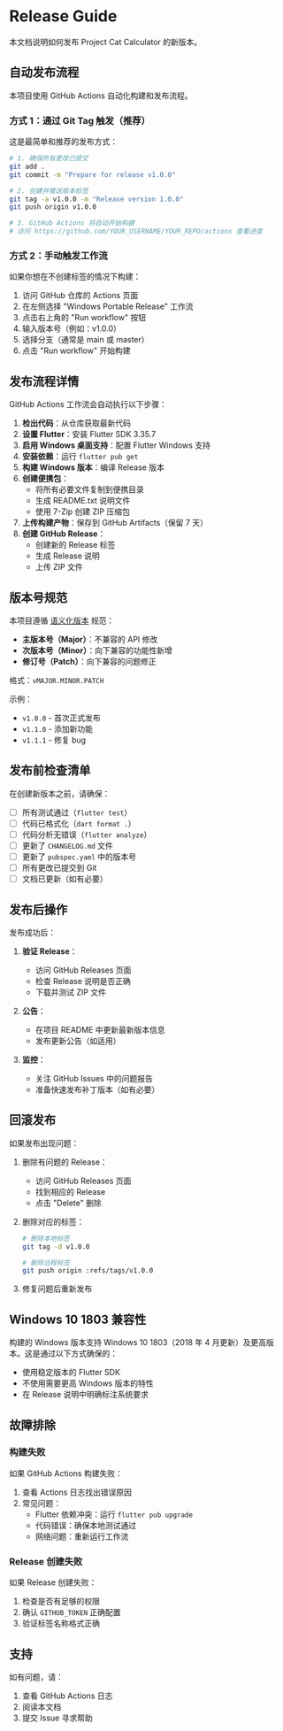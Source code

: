 # Release Guide

本文档说明如何发布 Project Cat Calculator 的新版本。

## 自动发布流程

本项目使用 GitHub Actions 自动化构建和发布流程。

### 方式 1：通过 Git Tag 触发（推荐）

这是最简单和推荐的发布方式：

```bash
# 1. 确保所有更改已提交
git add .
git commit -m "Prepare for release v1.0.0"

# 2. 创建并推送版本标签
git tag -a v1.0.0 -m "Release version 1.0.0"
git push origin v1.0.0

# 3. GitHub Actions 将自动开始构建
# 访问 https://github.com/YOUR_USERNAME/YOUR_REPO/actions 查看进度
```

### 方式 2：手动触发工作流

如果你想在不创建标签的情况下构建：

1. 访问 GitHub 仓库的 Actions 页面
2. 在左侧选择 "Windows Portable Release" 工作流
3. 点击右上角的 "Run workflow" 按钮
4. 输入版本号（例如：v1.0.0）
5. 选择分支（通常是 main 或 master）
6. 点击 "Run workflow" 开始构建

## 发布流程详情

GitHub Actions 工作流会自动执行以下步骤：

1. **检出代码**：从仓库获取最新代码
2. **设置 Flutter**：安装 Flutter SDK 3.35.7
3. **启用 Windows 桌面支持**：配置 Flutter Windows 支持
4. **安装依赖**：运行 `flutter pub get`
5. **构建 Windows 版本**：编译 Release 版本
6. **创建便携包**：
   - 将所有必要文件复制到便携目录
   - 生成 README.txt 说明文件
   - 使用 7-Zip 创建 ZIP 压缩包
7. **上传构建产物**：保存到 GitHub Artifacts（保留 7 天）
8. **创建 GitHub Release**：
   - 创建新的 Release 标签
   - 生成 Release 说明
   - 上传 ZIP 文件

## 版本号规范

本项目遵循 [语义化版本](https://semver.org/lang/zh-CN/) 规范：

- **主版本号（Major）**：不兼容的 API 修改
- **次版本号（Minor）**：向下兼容的功能性新增
- **修订号（Patch）**：向下兼容的问题修正

格式：`vMAJOR.MINOR.PATCH`

示例：
- `v1.0.0` - 首次正式发布
- `v1.1.0` - 添加新功能
- `v1.1.1` - 修复 bug

## 发布前检查清单

在创建新版本之前，请确保：

- [ ] 所有测试通过（`flutter test`）
- [ ] 代码已格式化（`dart format .`）
- [ ] 代码分析无错误（`flutter analyze`）
- [ ] 更新了 `CHANGELOG.md` 文件
- [ ] 更新了 `pubspec.yaml` 中的版本号
- [ ] 所有更改已提交到 Git
- [ ] 文档已更新（如有必要）

## 发布后操作

发布成功后：

1. **验证 Release**：
   - 访问 GitHub Releases 页面
   - 检查 Release 说明是否正确
   - 下载并测试 ZIP 文件

2. **公告**：
   - 在项目 README 中更新最新版本信息
   - 发布更新公告（如适用）

3. **监控**：
   - 关注 GitHub Issues 中的问题报告
   - 准备快速发布补丁版本（如有必要）

## 回滚发布

如果发布出现问题：

1. 删除有问题的 Release：
   - 访问 GitHub Releases 页面
   - 找到相应的 Release
   - 点击 "Delete" 删除

2. 删除对应的标签：
   ```bash
   # 删除本地标签
   git tag -d v1.0.0
   
   # 删除远程标签
   git push origin :refs/tags/v1.0.0
   ```

3. 修复问题后重新发布

## Windows 10 1803 兼容性

构建的 Windows 版本支持 Windows 10 1803（2018 年 4 月更新）及更高版本。这是通过以下方式确保的：

- 使用稳定版本的 Flutter SDK
- 不使用需要更高 Windows 版本的特性
- 在 Release 说明中明确标注系统要求

## 故障排除

### 构建失败

如果 GitHub Actions 构建失败：

1. 查看 Actions 日志找出错误原因
2. 常见问题：
   - Flutter 依赖冲突：运行 `flutter pub upgrade`
   - 代码错误：确保本地测试通过
   - 网络问题：重新运行工作流

### Release 创建失败

如果 Release 创建失败：

1. 检查是否有足够的权限
2. 确认 `GITHUB_TOKEN` 正确配置
3. 验证标签名称格式正确

## 支持

如有问题，请：

1. 查看 GitHub Actions 日志
2. 阅读本文档
3. 提交 Issue 寻求帮助
